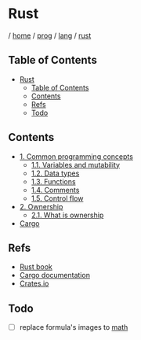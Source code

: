 # Rust

/ [home](/README.md) / [prog](/prog/README.md) / [lang](/prog/lang/README.md) / [rust](/prog/lang/rust/README.md)

## Table of Contents

- [Rust](#rust)
  - [Table of Contents](#table-of-contents)
  - [Contents](#contents)
  - [Refs](#refs)
  - [Todo](#todo)

## Contents

- [1. Common programming concepts](/prog/lang/rust/1_common_programming_concepts/README.md)
  - [1.1. Variables and mutability](/prog/lang/rust/1_common_programming_concepts/1.1_variables_and_mutability.md)
  - [1.2. Data types](/prog/lang/rust/1_common_programming_concepts/1.2_data_types.md)
  - [1.3. Functions](/prog/lang/rust/1_common_programming_concepts/1.3_functions.md)
  - [1.4. Comments](/prog/lang/rust/1_common_programming_concepts/1.4_comments.md)
  - [1.5. Control flow](/prog/lang/rust/1_common_programming_concepts/1.5_control_flow.md)
- [2. Ownership](/prog/lang/rust/2_ownership/README.md)
  - [2.1. What is ownership](/prog/lang/rust/2_ownership/2.1_what_is_ownership.md)
- [Cargo](/prog/lang/rust/cargo.md)

## Refs

- [Rust book](https://doc.rust-lang.org/book)
- [Cargo documentation](https://doc.rust-lang.org/cargo/)
- [Crates.io](https://crates.io/)

## Todo

- [ ] replace formula's images to [math](https://marketplace.visualstudio.com/items?itemName=goessner.mdmath)
